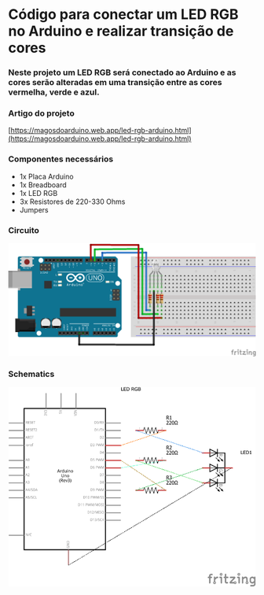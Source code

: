 # Código para conectar um LED RGB no Arduino e realizar transição de cores

### Neste projeto um LED RGB será conectado ao Arduino e as cores serão alteradas em uma transição entre as cores vermelha, verde e azul.

### Artigo do projeto
[https://magosdoarduino.web.app/led-rgb-arduino.html](https://magosdoarduino.web.app/led-rgb-arduino.html)

### Componentes necessários
* 1x Placa Arduino
* 1x Breadboard
* 1x LED RGB
* 3x Resistores de 220-330 Ohms
* Jumpers

### Circuito
![circuito](imagens/led_rgb_transicao.png)

### Schematics
![schematics](imagens/led_rgb_transicao_schematics.png)